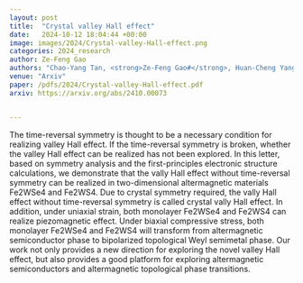 ```yaml
---
layout: post
title:  "Crystal valley Hall effect"
date:   2024-10-12 18:04:44 +00:00
image: images/2024/Crystal-valley-Hall-effect.png
categories: 2024_research
author: Ze-Feng Gao
authors: "Chao-Yang Tan, <strong>Ze-Feng Gao#</strong>, Huan-Cheng Yang, Zheng-Xin Liu, Kai Liu, Peng-Jie Guo, Zhong-Yi Lu"
venue: "Arxiv"
paper: /pdfs/2024/Crystal-valley-Hall-effect.pdf
arxiv: https://arxiv.org/abs/2410.00073


---
```

The time-reversal symmetry is thought to be a necessary condition for realizing valley Hall effect. If the time-reversal symmetry is broken, whether the valley Hall effect can be realized has not been explored. In this letter, based on symmetry analysis and the first-principles electronic structure calculations, we demonstrate that the vally Hall effect without time-reversal symmetry can be realized in two-dimensional altermagnetic materials Fe2WSe4 and Fe2WS4. Due to crystal symmetry required, the vally Hall effect without time-reversal symmetry is called crystal vally Hall effect. In addition, under uniaxial strain, both monolayer Fe2WSe4 and Fe2WS4 can realize piezomagnetic effect. Under biaxial compressive stress, both monolayer Fe2WSe4 and Fe2WS4 will transform from altermagnetic semiconductor phase to bipolarized topological Weyl semimetal phase. Our work not only provides a new direction for exploring the novel valley Hall effect, but also provides a good platform for exploring altermagnetic semiconductors and altermagnetic topological phase transitions.